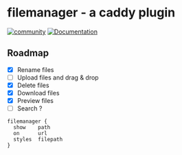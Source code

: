# filemanager - a caddy plugin

[![community](https://img.shields.io/badge/community-forum-ff69b4.svg?style=flat-square)](https://forum.caddyserver.com)
[![Documentation](https://img.shields.io/badge/godoc-reference-blue.svg?style=flat-square)](http://godoc.org/github.com/hacdias/caddy-filemanager)

## Roadmap

+ [x] Rename files
+ [ ] Upload files and drag & drop
+ [x] Delete files
+ [x] Download files
+ [x] Preview files
+ [ ] Search ?

```
filemanager {
  show    path
  on      url
  styles  filepath
}
```
